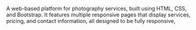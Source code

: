 A web-based platform for photography services, built using HTML, CSS, and Bootstrap. It features multiple responsive pages that display services, pricing, and contact information, all designed to be fully responsive,
